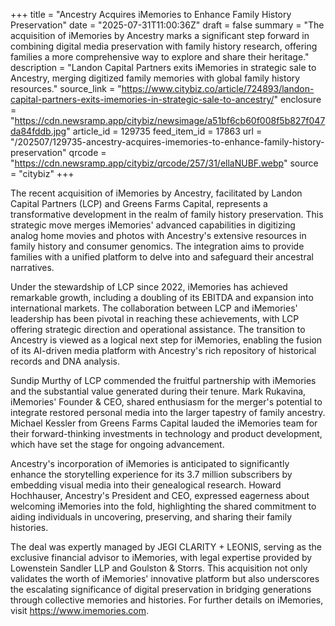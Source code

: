 +++
title = "Ancestry Acquires iMemories to Enhance Family History Preservation"
date = "2025-07-31T11:00:36Z"
draft = false
summary = "The acquisition of iMemories by Ancestry marks a significant step forward in combining digital media preservation with family history research, offering families a more comprehensive way to explore and share their heritage."
description = "Landon Capital Partners exits iMemories in strategic sale to Ancestry, merging digitized family memories with global family history resources."
source_link = "https://www.citybiz.co/article/724893/landon-capital-partners-exits-imemories-in-strategic-sale-to-ancestry/"
enclosure = "https://cdn.newsramp.app/citybiz/newsimage/a51bf6cb60f008f5b827f047da84fddb.jpg"
article_id = 129735
feed_item_id = 17863
url = "/202507/129735-ancestry-acquires-imemories-to-enhance-family-history-preservation"
qrcode = "https://cdn.newsramp.app/citybiz/qrcode/257/31/ellaNUBF.webp"
source = "citybiz"
+++

<p>The recent acquisition of iMemories by Ancestry, facilitated by Landon Capital Partners (LCP) and Greens Farms Capital, represents a transformative development in the realm of family history preservation. This strategic move merges iMemories' advanced capabilities in digitizing analog home movies and photos with Ancestry's extensive resources in family history and consumer genomics. The integration aims to provide families with a unified platform to delve into and safeguard their ancestral narratives.</p><p>Under the stewardship of LCP since 2022, iMemories has achieved remarkable growth, including a doubling of its EBITDA and expansion into international markets. The collaboration between LCP and iMemories' leadership has been pivotal in reaching these achievements, with LCP offering strategic direction and operational assistance. The transition to Ancestry is viewed as a logical next step for iMemories, enabling the fusion of its AI-driven media platform with Ancestry's rich repository of historical records and DNA analysis.</p><p>Sundip Murthy of LCP commended the fruitful partnership with iMemories and the substantial value generated during their tenure. Mark Rukavina, iMemories' Founder & CEO, shared enthusiasm for the merger's potential to integrate restored personal media into the larger tapestry of family ancestry. Michael Kessler from Greens Farms Capital lauded the iMemories team for their forward-thinking investments in technology and product development, which have set the stage for ongoing advancement.</p><p>Ancestry's incorporation of iMemories is anticipated to significantly enhance the storytelling experience for its 3.7 million subscribers by embedding visual media into their genealogical research. Howard Hochhauser, Ancestry's President and CEO, expressed eagerness about welcoming iMemories into the fold, highlighting the shared commitment to aiding individuals in uncovering, preserving, and sharing their family histories.</p><p>The deal was expertly managed by JEGI CLARITY + LEONIS, serving as the exclusive financial advisor to iMemories, with legal expertise provided by Lowenstein Sandler LLP and Goulston & Storrs. This acquisition not only validates the worth of iMemories' innovative platform but also underscores the escalating significance of digital preservation in bridging generations through collective memories and histories. For further details on iMemories, visit <a href='https://www.imemories.com' rel='nofollow' target='_blank'>https://www.imemories.com</a>.</p>